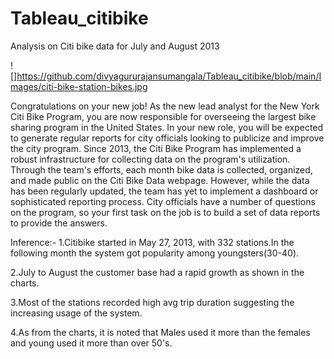 # Tableau_citibike
Analysis on Citi bike data for July and August 2013

![]https://github.com/divyagururajansumangala/Tableau_citibike/blob/main/Images/citi-bike-station-bikes.jpg


Congratulations on your new job! As the new lead analyst for the New York Citi Bike Program, you are now responsible for overseeing the largest bike sharing program in the United States. In your new role, you will be expected to generate regular reports for city officials looking to publicize and improve the city program.
Since 2013, the Citi Bike Program has implemented a robust infrastructure for collecting data on the program's utilization. Through the team's efforts, each month bike data is collected, organized, and made public on the Citi Bike Data webpage.
However, while the data has been regularly updated, the team has yet to implement a dashboard or sophisticated reporting process. City officials have a number of questions on the program, so your first task on the job is to build a set of data reports to provide the answers.

Inference:-
1.Citibike started in May 27, 2013, with 332 stations.In the following month the system got popularity among youngsters(30-40).

2.July to August the customer base had a rapid growth as shown in the charts.

3.Most of the stations recorded high avg trip duration suggesting the increasing usage of the system.

4.As from the charts, it is noted that Males used it more than the females and young used it more than over 50's.

